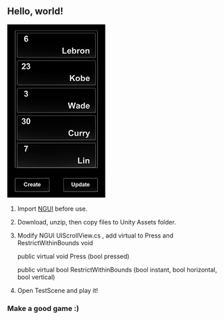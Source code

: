 
## Hello, world!

![](/Screen.png)

1. Import [NGUI](https://www.assetstore.unity3d.com/en/#!/content/2413) before use.

2. Download, unzip, then copy files to Unity Assets folder.

3. Modify NGUI UIScrollView.cs , add virtual to Press and RestrictWithinBounds void

	public virtual void Press (bool pressed)

	public virtual bool RestrictWithinBounds (bool instant, bool horizontal, bool vertical)
    
4. Open TestScene and play it!


### Make a good game :)
            
            
            
            

